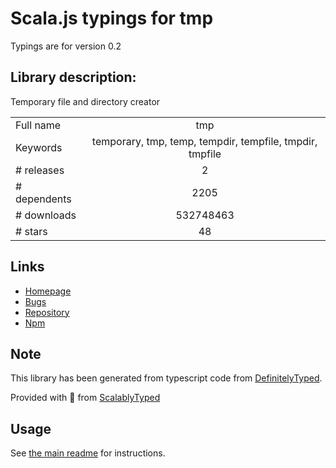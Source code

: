 
# Scala.js typings for tmp

Typings are for version 0.2

## Library description:
Temporary file and directory creator

|                    |                 |
| ------------------ | :-------------: |
| Full name          | tmp |
| Keywords           | temporary, tmp, temp, tempdir, tempfile, tmpdir, tmpfile |
| # releases         | 2 |
| # dependents       | 2205 |
| # downloads        | 532748463 |
| # stars            | 48 |

## Links
- [Homepage](http://github.com/raszi/node-tmp)
- [Bugs](http://github.com/raszi/node-tmp/issues)
- [Repository](https://github.com/raszi/node-tmp)
- [Npm](https://www.npmjs.com/package/tmp)
    


## Note
This library has been generated from typescript code from [DefinitelyTyped](https://definitelytyped.org).

Provided with :purple_heart: from [ScalablyTyped](https://github.com/oyvindberg/ScalablyTyped)

## Usage
See [the main readme](../../readme.md) for instructions.


